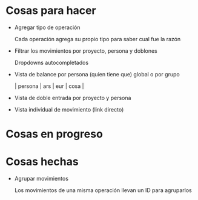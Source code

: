 # Cosas para hacer

* Agregar tipo de operación

  Cada operación agrega su propio tipo para saber cual fue la razón

* Filtrar los movimientos por proyecto, persona y doblones

  Dropdowns autocompletados

* Vista de balance por persona (quien tiene que) global o por grupo

  | persona | ars | eur | cosa |

* Vista de doble entrada por proyecto y persona

* Vista individual de movimiento (link directo)

# Cosas en progreso

# Cosas hechas

* Agrupar movimientos

  Los movimientos de una misma operación llevan un ID para agruparlos
